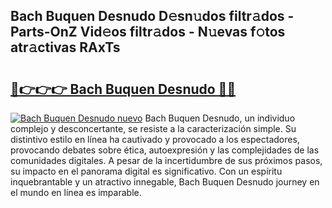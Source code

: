 ## Bach Buquen Desnudo D𝚎sn𝚞dos filtr𝚊dos - Parts-OnZ Vid𝚎os filtr𝚊dos - N𝚞evas f𝚘tos atr𝚊ctivas RAxTs

# <h2><a href="http://mb16mci.tromn.icu/?c=Bach+Buquen+Desnudo">🔗👉👉👉 Bach Buquen Desnudo 🔗🔗</a></h2>

[![Bach Buquen Desnudo nuevo](https://i.imgur.com/pEAQMta.gif)](http://mb16mci.tromn.icu/?c=Bach+Buquen+Desnudo)
Bach Buquen Desnudo, un individuo complejo y desconcertante, se resiste a la caracterización simple. Su distintivo estilo en línea ha cautivado y provocado a los espectadores, provocando debates sobre ética, autoexpresión y las complejidades de las comunidades digitales. A pesar de la incertidumbre de sus próximos pasos, su impacto en el panorama digital es significativo. Con un espíritu inquebrantable y un atractivo innegable, Bach Buquen Desnudo journey en el mundo en línea es imparable.
